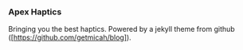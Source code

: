 ### Apex Haptics

Bringing you the best haptics. Powered by a jekyll theme from github ([https://github.com/getmicah/blog]).
